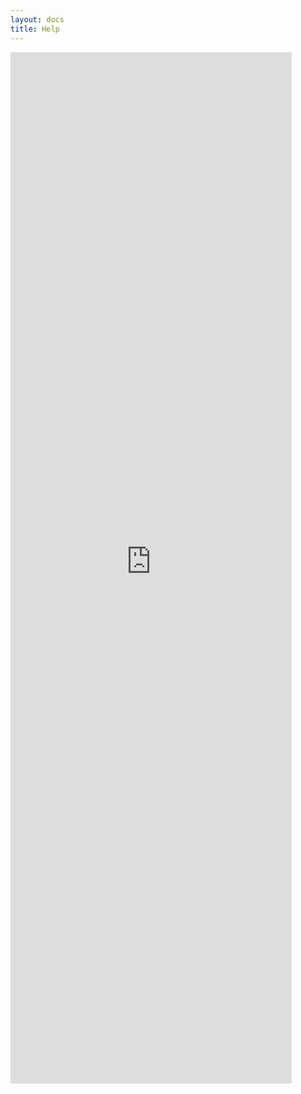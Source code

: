 ```yaml
---
layout: docs
title: Help
---
```

<iframe src='https://outlook.office365.com/owa/calendar/GarageHiveSupport@garagehive.co.uk/bookings/' width='450' height='1650' scrolling="yes" style='border:0'></iframe>


<script id="pingpilot" src="https://widget.pingpilot.com/widget-button.js" data-signal="ghsupport" async></script>